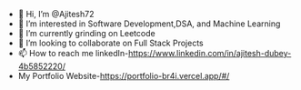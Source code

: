 - 👋 Hi, I’m @Ajitesh72
- 👀 I’m interested in Software Development,DSA, and Machine Learning
- 🌱 I’m currently grinding on Leetcode
- 💞️ I’m looking to collaborate on Full Stack Projects
- 📫 How to reach me linkedIn-https://www.linkedin.com/in/ajitesh-dubey-4b5852220/
- My Portfolio Website-https://portfolio-br4i.vercel.app/#/

<!---
Ajitesh72/Ajitesh72 is a ✨ special ✨ repository because its `README.md` (this file) appears on your GitHub profile.
You can click the Preview link to take a look at your changes.
--->
